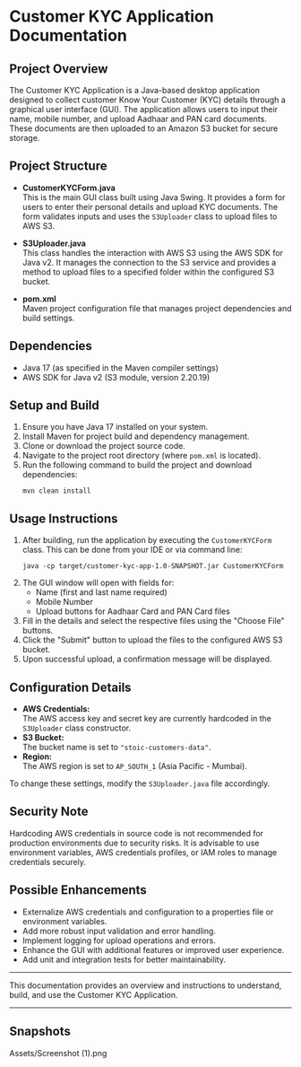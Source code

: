 # Customer KYC Application Documentation

## Project Overview
The Customer KYC Application is a Java-based desktop application designed to collect customer Know Your Customer (KYC) details through a graphical user interface (GUI). The application allows users to input their name, mobile number, and upload Aadhaar and PAN card documents. These documents are then uploaded to an Amazon S3 bucket for secure storage.

## Project Structure
- **CustomerKYCForm.java**  
  This is the main GUI class built using Java Swing. It provides a form for users to enter their personal details and upload KYC documents. The form validates inputs and uses the `S3Uploader` class to upload files to AWS S3.

- **S3Uploader.java**  
  This class handles the interaction with AWS S3 using the AWS SDK for Java v2. It manages the connection to the S3 service and provides a method to upload files to a specified folder within the configured S3 bucket.

- **pom.xml**  
  Maven project configuration file that manages project dependencies and build settings.

## Dependencies
- Java 17 (as specified in the Maven compiler settings)
- AWS SDK for Java v2 (S3 module, version 2.20.19)

## Setup and Build
1. Ensure you have Java 17 installed on your system.
2. Install Maven for project build and dependency management.
3. Clone or download the project source code.
4. Navigate to the project root directory (where `pom.xml` is located).
5. Run the following command to build the project and download dependencies:
   ```
   mvn clean install
   ```

## Usage Instructions
1. After building, run the application by executing the `CustomerKYCForm` class. This can be done from your IDE or via command line:
   ```
   java -cp target/customer-kyc-app-1.0-SNAPSHOT.jar CustomerKYCForm
   ```
2. The GUI window will open with fields for:
   - Name (first and last name required)
   - Mobile Number
   - Upload buttons for Aadhaar Card and PAN Card files
3. Fill in the details and select the respective files using the "Choose File" buttons.
4. Click the "Submit" button to upload the files to the configured AWS S3 bucket.
5. Upon successful upload, a confirmation message will be displayed.

## Configuration Details
- **AWS Credentials:**  
  The AWS access key and secret key are currently hardcoded in the `S3Uploader` class constructor.  
- **S3 Bucket:**  
  The bucket name is set to `"stoic-customers-data"`.  
- **Region:**  
  The AWS region is set to `AP_SOUTH_1` (Asia Pacific - Mumbai).  

To change these settings, modify the `S3Uploader.java` file accordingly.

## Security Note
Hardcoding AWS credentials in source code is not recommended for production environments due to security risks. It is advisable to use environment variables, AWS credentials profiles, or IAM roles to manage credentials securely.

## Possible Enhancements
- Externalize AWS credentials and configuration to a properties file or environment variables.
- Add more robust input validation and error handling.
- Implement logging for upload operations and errors.
- Enhance the GUI with additional features or improved user experience.
- Add unit and integration tests for better maintainability.

---

This documentation provides an overview and instructions to understand, build, and use the Customer KYC Application.

---
## Snapshots
Assets/Screenshot (1).png
